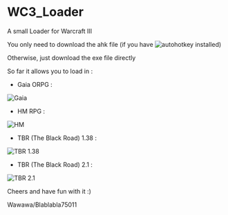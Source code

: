 # WC3_Loader
A small Loader for Warcraft III

You only need to download the ahk file (if you have ![autohotkey](https://www.autohotkey.com/) installed)

Otherwise, just download the exe file directly

So far it allows you to load in :

- Gaia ORPG :

![Gaia](https://i.imgur.com/t0T5LWU.png)
- HM RPG :

![HM](https://i.imgur.com/D7cV0Sc.png)
- TBR (The Black Road) 1.38 :

![TBR 1.38](https://i.imgur.com/rHVL3R5.png)
- TBR (The Black Road) 2.1 :

![TBR 2.1](https://i.imgur.com/QVKxw72.png)

Cheers and have fun with it :)

Wawawa/Blablabla75011
